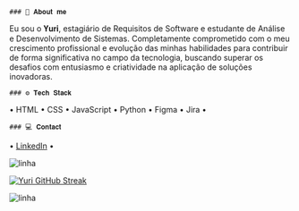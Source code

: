 ```
### 📎 𝐀𝐛𝐨𝐮𝐭 𝐦𝐞
```
Eu sou o 𝐘𝐮𝐫𝐢, estagiário de Requisitos de Software e estudante de Análise e Desenvolvimento de Sistemas. Completamente comprometido com o meu crescimento profissional e evolução das minhas habilidades para contribuir de forma significativa no campo da tecnologia, buscando superar os desafios com entusiasmo e criatividade na aplicação de soluções inovadoras.
```
### ⚙️ 𝐓𝐞𝐜𝐡 𝐒𝐭𝐚𝐜𝐤
```

• HTML • CSS • JavaScript • Python • Figma • Jira • 
```
### 💻 𝐂𝐨𝐧𝐭𝐚𝐜𝐭
```

• [LinkedIn](https://www.linkedin.com/in/yurialvs/) •

![linha](https://user-images.githubusercontent.com/73097560/115834477-dbab4500-a447-11eb-908a-139a6edaec5c.gif)

[![Yuri GitHub Streak](https://streak-stats.demolab.com?user=yurialvs&theme=transparent&locale=pt_BR&card_width=500)](https://git.io/streak-stats)

![linha](https://user-images.githubusercontent.com/73097560/115834477-dbab4500-a447-11eb-908a-139a6edaec5c.gif)
